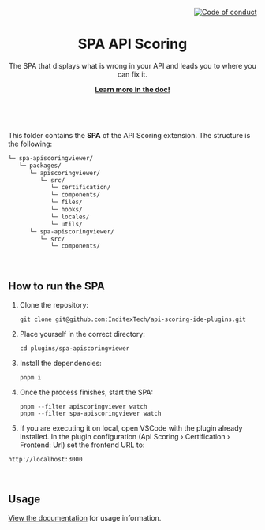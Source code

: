 <p align="right">
    <a href="CODE_OF_CONDUCT.md"><img src="https://img.shields.io/badge/Contributor%20Covenant-2.1-4baaaa.svg" alt="Code of conduct"></a>
</p>

<p align="center">
    <h1 align="center">SPA API Scoring</h1>
    <p align="center">The SPA that displays what is wrong in your API and leads you to where you can fix it.</p>
    <p align="center"><strong><a href="https://albalro.github.io/ide-extensions/overview/">Learn more in the doc!</a></strong></p>
    <br>
</p>

<br>

This folder contains the **SPA** of the API Scoring extension. The structure is the following:

```bash
└─ spa-apiscoringviewer/
   └─ packages/
      └─ apiscoringviewer/
         └─ src/
            └─ certification/
            └─ components/
            └─ files/
            └─ hooks/
            └─ locales/
            └─ utils/
      └─ spa-apiscoringviewer/
         └─ src/
            └─ components/
```

<br>

## How to run the SPA

1. Clone the repository:

   ```
   git clone git@github.com:InditexTech/api-scoring-ide-plugins.git
   ```

2. Place yourself in the correct directory:

   ```
   cd plugins/spa-apiscoringviewer
   ```

3. Install the dependencies:

   ```
   pnpm i
   ```

4. Once the process finishes, start the SPA:

   ```
   pnpm --filter apiscoringviewer watch
   pnpm --filter spa-apiscoringviewer watch
   ```

5. If you are executing it on local, open VSCode with the plugin already installed. In the plugin configuration (Api Scoring › Certification › Frontend: Url) set the frontend URL to:

```
http://localhost:3000
```

<br>

## Usage

[View the documentation](https://albalro.github.io/ide-extensions/api-hub/) for usage information.
